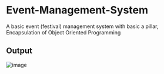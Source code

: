 # Event-Management-System
A basic event (festival) management system with basic a pillar, Encapsulation of Object Oriented Programming
## Output
![image](https://github.com/ahmadrazasamad/Event-Management-System/assets/120446481/21392a0d-9f7d-4cd6-8a28-8a475844d07e)
